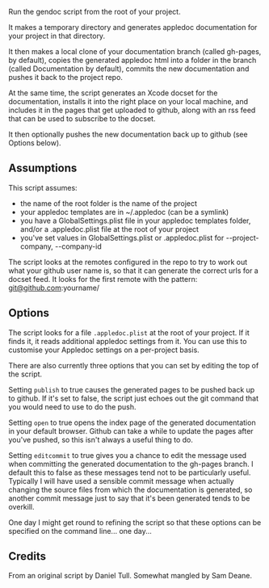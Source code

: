 Run the gendoc script from the root of your project.

It makes a temporary directory and generates appledoc documentation for your project in that directory.

It then makes a local clone of your documentation branch (called gh-pages, by default), copies the generated appledoc html into a folder in the branch (called Documentation by default), commits the new documentation and pushes it back to the project repo.

At the same time, the script generates an Xcode docset for the documentation, installs it into the right place on your local machine, and includes it in the pages that get uploaded to github, along with an rss feed that can be used to subscribe to the docset.

It then optionally pushes the new documentation back up to github (see Options below).

## Assumptions

This script assumes:
- the name of the root folder is the name of the project
- your appledoc templates are in ~/.appledoc (can be a symlink)
- you have a GlobalSettings.plist file in your appledoc templates folder, and/or a .appledoc.plist file at the root of your project
- you've set values in GlobalSettings.plist or .appledoc.plist for --project-company, --company-id

The script looks at the remotes configured in the repo to try to work out what your github
user name is, so that it can generate the correct urls for a docset feed.
It looks for the first remote with the pattern: git@github.com:yourname/

## Options

The script looks for a file `.appledoc.plist` at the root of your project. If it finds it, it reads additional appledoc settings from it. You can use this to customise your Appledoc settings on a per-project basis.

There are also currently three options that you can set by editing the top of the script.

Setting `publish` to true causes the generated pages to be pushed back up to github. If it's set to false, the script just echoes out the git command that you would need to use to do the push.

Setting `open` to true opens the index page of the generated documentation in your default browser. Github can take a while to update the pages after you've pushed, so this isn't always a useful thing to do.

Setting `editcommit` to true gives you a chance to edit the message used when committing the generated documentation to the gh-pages branch. I default this to false as these messages tend not to be particularly useful. Typically I will have used a sensible commit message when actually changing the source files from which the documentation is generated, so another commit message just to say that it's been generated tends to be overkill.

One day I might get round to refining the script so that these options can be specified on the command line... one day...

## Credits

From an original script by Daniel Tull.
Somewhat mangled by Sam Deane.
